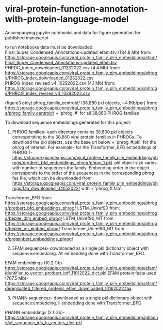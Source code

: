 # viral-protein-function-annotation-with-protein-language-model
Accompanying jupyter notebooks and data for figure generation for published manuscript

to run notebooks data must be downloaded:  
Final_Super_Condensed_Annotations-updated_efam.tsv (184.8 Mb) from: https://storage.googleapis.com/viral_protein_family_plm_embeddings/efam/Final_Super_Condensed_Annotations-updated_efam.tsv
PHROG_index_downloaded_01232022.csv (4.4 Mb) from: https://storage.googleapis.com/viral_protein_family_plm_embeddings/phrogs/PHROG_index_downloaded_01232022.csv 
PHROG_index_revised_v4_10292022.csv (4.1 Mb) from: https://storage.googleapis.com/viral_protein_family_plm_embeddings/phrogs/PHROG_index_revised_v4_10292022.csv 

(figure3 only) phrog_familiy_centroid/ (38,880 pkl objects, \~4.1Kb/per) from: https://storage.googleapis.com/viral_protein_family_plm_embeddings/phrogs/phrog_family_centroid/ + 'phrog_#' for all 38,880 PHROG families


To download sequence embeddings generated for this project:

1) PHROG families- each directory contains 38,800 pkl objects corresponding to the 38,880 viral protein families in PHROGs. To download the pkl objects, use the base url below + 'phrog_#.pkl' for the phrog of interest. For example- for the Transformer_BFD embeddings of PHROG 1- https://storage.googleapis.com/viral_protein_family_plm_embeddings/phrogs/protbert_bfd_embeddings_phrog/phrog_1.pkl. pkl object size varies with number of sequences the family. Embedding order in the object corresponds to the order of the sequences in the corresponding phrog faa file, which can be downloaded from https://storage.googleapis.com/viral_protein_family_plm_embeddings/phrogs/faa_downloaded_04052022/ with + 'phrog_#.faa'.

Transformer_BFD from: https://storage.googleapis.com/viral_protein_family_plm_embeddings/phrogs/protbert_bfd_embeddings_phrog/
LSTM_Uniref90 from: https://storage.googleapis.com/viral_protein_family_plm_embeddings/phrogs/bepler_dlm_embed_phrog/
LSTM_Uniref90_MT from: https://storage.googleapis.com/viral_protein_family_plm_embeddings/phrogs/bepler_mt_embed_phrog/
Transformer_Uniref90_MT from: https://storage.googleapis.com/viral_protein_family_plm_embeddings/phrogs/proteinbert_embeddings_phrog/


2) EFAM sequences- downloaded as a single pkl dictionary object with sequence:embedding. All embedding done with Transformer_BFD. 

EFAM embeddings (10.2 Gb)- https://storage.googleapis.com/viral_protein_family_plm_embeddings/efam/identifier_to_vector_protbert_bdf_11012022_dict.pkl
EFAM protein fasta used (767.5 Mb)- https://storage.googleapis.com/viral_protein_family_plm_embeddings/efam/dereplicated_filtered_proteins_efam_downloaded_10162022.faa


3) PHANN sequences- downloaded as a single pkl dictionary object with sequence:embedding. ll embedding done with Transformer_BFD. 

PHANN embeddings (2.1 Gb)- https://storage.googleapis.com/viral_protein_family_plm_embeddings/phanns/all_sequence_ids_to_vectors_dict.pkl
